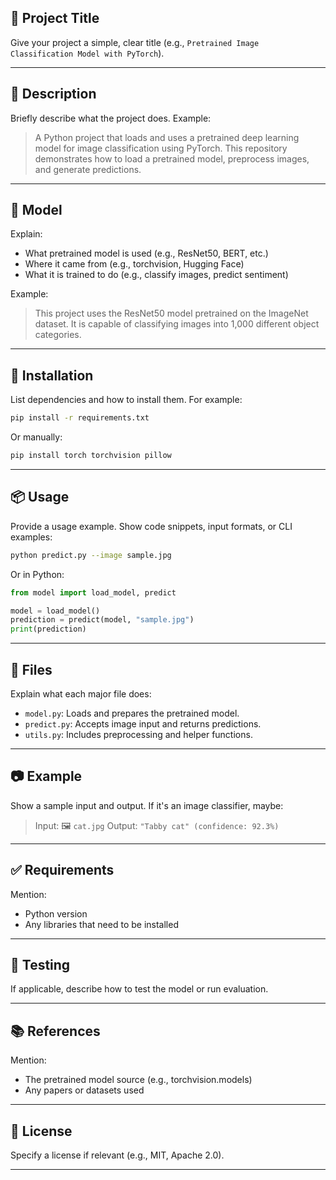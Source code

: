 
## 📌 Project Title

Give your project a simple, clear title (e.g., `Pretrained Image Classification Model with PyTorch`).

---

## 📄 Description

Briefly describe what the project does. Example:

> A Python project that loads and uses a pretrained deep learning model for image classification using PyTorch. This repository demonstrates how to load a pretrained model, preprocess images, and generate predictions.

---

## 🧠 Model

Explain:

* What pretrained model is used (e.g., ResNet50, BERT, etc.)
* Where it came from (e.g., torchvision, Hugging Face)
* What it is trained to do (e.g., classify images, predict sentiment)

Example:

> This project uses the ResNet50 model pretrained on the ImageNet dataset. It is capable of classifying images into 1,000 different object categories.

---

## 🚀 Installation

List dependencies and how to install them. For example:

```bash
pip install -r requirements.txt
```

Or manually:

```bash
pip install torch torchvision pillow
```

---

## 📦 Usage

Provide a usage example. Show code snippets, input formats, or CLI examples:

```bash
python predict.py --image sample.jpg
```

Or in Python:

```python
from model import load_model, predict

model = load_model()
prediction = predict(model, "sample.jpg")
print(prediction)
```

---

## 📁 Files

Explain what each major file does:

* `model.py`: Loads and prepares the pretrained model.
* `predict.py`: Accepts image input and returns predictions.
* `utils.py`: Includes preprocessing and helper functions.

---

## 📷 Example

Show a sample input and output. If it's an image classifier, maybe:

> Input: 🖼️ `cat.jpg`
> Output: `"Tabby cat" (confidence: 92.3%)`

---

## ✅ Requirements

Mention:

* Python version
* Any libraries that need to be installed

---

## 🧪 Testing

If applicable, describe how to test the model or run evaluation.

---

## 📚 References

Mention:

* The pretrained model source (e.g., torchvision.models)
* Any papers or datasets used

---

## 📄 License

Specify a license if relevant (e.g., MIT, Apache 2.0).

---
